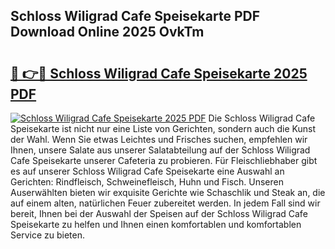 ## Schloss Wiligrad Cafe Speisekarte PDF Download Online 2025 OvkTm

# <h2><a href="http://gc8jjw.nevu.top/?p=Schloss+Wiligrad+Cafe+Speisekarte">🔗 👉🔴 Schloss Wiligrad Cafe Speisekarte 2025 PDF</a></h2>

[![Schloss Wiligrad Cafe Speisekarte 2025 PDF](https://i.imgur.com/dBaPXMq.png)](http://gc8jjw.nevu.top/?p=Schloss+Wiligrad+Cafe+Speisekarte)
Die Schloss Wiligrad Cafe Speisekarte ist nicht nur eine Liste von Gerichten, sondern auch die Kunst der Wahl. Wenn Sie etwas Leichtes und Frisches suchen, empfehlen wir Ihnen, unsere Salate aus unserer Salatabteilung auf der Schloss Wiligrad Cafe Speisekarte unserer Cafeteria zu probieren. Für Fleischliebhaber gibt es auf unserer Schloss Wiligrad Cafe Speisekarte eine Auswahl an Gerichten: Rindfleisch, Schweinefleisch, Huhn und Fisch. Unseren Auserwählten bieten wir exquisite Gerichte wie Schaschlik und Steak an, die auf einem alten, natürlichen Feuer zubereitet werden. In jedem Fall sind wir bereit, Ihnen bei der Auswahl der Speisen auf der Schloss Wiligrad Cafe Speisekarte zu helfen und Ihnen einen komfortablen und komfortablen Service zu bieten.
